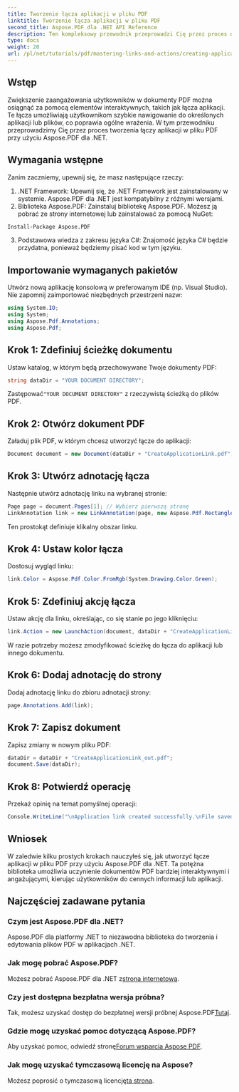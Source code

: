 ```yaml
---
title: Tworzenie łącza aplikacji w pliku PDF
linktitle: Tworzenie łącza aplikacji w pliku PDF
second_title: Aspose.PDF dla .NET API Reference
description: Ten kompleksowy przewodnik przeprowadzi Cię przez proces dodawania interaktywnych linków do aplikacji do dokumentów PDF przy użyciu Aspose.PDF dla .NET. Zwiększ zaangażowanie użytkowników, umożliwiając szybką nawigację do określonych aplikacji lub plików.
type: docs
weight: 20
url: /pl/net/tutorials/pdf/mastering-links-and-actions/creating-application-link/
---
```

## Wstęp

Zwiększenie zaangażowania użytkowników w dokumenty PDF można osiągnąć za pomocą elementów interaktywnych, takich jak łącza aplikacji. Te łącza umożliwiają użytkownikom szybkie nawigowanie do określonych aplikacji lub plików, co poprawia ogólne wrażenia. W tym przewodniku przeprowadzimy Cię przez proces tworzenia łączy aplikacji w pliku PDF przy użyciu Aspose.PDF dla .NET.

## Wymagania wstępne

Zanim zaczniemy, upewnij się, że masz następujące rzeczy:

1. .NET Framework: Upewnij się, że .NET Framework jest zainstalowany w systemie. Aspose.PDF dla .NET jest kompatybilny z różnymi wersjami.
2. Biblioteka Aspose.PDF: Zainstaluj bibliotekę Aspose.PDF. Możesz ją pobrać ze strony internetowej lub zainstalować za pomocą NuGet:
```bash
Install-Package Aspose.PDF
```
3. Podstawowa wiedza z zakresu języka C#: Znajomość języka C# będzie przydatna, ponieważ będziemy pisać kod w tym języku.

## Importowanie wymaganych pakietów

Utwórz nową aplikację konsolową w preferowanym IDE (np. Visual Studio). Nie zapomnij zaimportować niezbędnych przestrzeni nazw:

```csharp
using System.IO;
using System;
using Aspose.Pdf.Annotations;
using Aspose.Pdf;
```

## Krok 1: Zdefiniuj ścieżkę dokumentu

Ustaw katalog, w którym będą przechowywane Twoje dokumenty PDF:

```csharp
string dataDir = "YOUR DOCUMENT DIRECTORY";
```

 Zastępować`"YOUR DOCUMENT DIRECTORY"` z rzeczywistą ścieżką do plików PDF.

## Krok 2: Otwórz dokument PDF

Załaduj plik PDF, w którym chcesz utworzyć łącze do aplikacji:

```csharp
Document document = new Document(dataDir + "CreateApplicationLink.pdf");
```

## Krok 3: Utwórz adnotację łącza

Następnie utwórz adnotację linku na wybranej stronie:

```csharp
Page page = document.Pages[1]; // Wybierz pierwszą stronę
LinkAnnotation link = new LinkAnnotation(page, new Aspose.Pdf.Rectangle(100, 100, 300, 300));
```

Ten prostokąt definiuje klikalny obszar linku.

## Krok 4: Ustaw kolor łącza

Dostosuj wygląd linku:

```csharp
link.Color = Aspose.Pdf.Color.FromRgb(System.Drawing.Color.Green);
```

## Krok 5: Zdefiniuj akcję łącza

Ustaw akcję dla linku, określając, co się stanie po jego kliknięciu:

```csharp
link.Action = new LaunchAction(document, dataDir + "CreateApplicationLink.pdf");
```

W razie potrzeby możesz zmodyfikować ścieżkę do łącza do aplikacji lub innego dokumentu.

## Krok 6: Dodaj adnotację do strony

Dodaj adnotację linku do zbioru adnotacji strony:

```csharp
page.Annotations.Add(link);
```

## Krok 7: Zapisz dokument

Zapisz zmiany w nowym pliku PDF:

```csharp
dataDir = dataDir + "CreateApplicationLink_out.pdf";
document.Save(dataDir);
```

## Krok 8: Potwierdź operację

Przekaż opinię na temat pomyślnej operacji:

```csharp
Console.WriteLine("\nApplication link created successfully.\nFile saved at " + dataDir);
```

## Wniosek

W zaledwie kilku prostych krokach nauczyłeś się, jak utworzyć łącze aplikacji w pliku PDF przy użyciu Aspose.PDF dla .NET. Ta potężna biblioteka umożliwia uczynienie dokumentów PDF bardziej interaktywnymi i angażującymi, kierując użytkowników do cennych informacji lub aplikacji.

## Najczęściej zadawane pytania

### Czym jest Aspose.PDF dla .NET?
Aspose.PDF dla platformy .NET to niezawodna biblioteka do tworzenia i edytowania plików PDF w aplikacjach .NET.

### Jak mogę pobrać Aspose.PDF?
 Możesz pobrać Aspose.PDF dla .NET z[strona internetowa](https://releases.aspose.com/pdf/net/).

### Czy jest dostępna bezpłatna wersja próbna?
 Tak, możesz uzyskać dostęp do bezpłatnej wersji próbnej Aspose.PDF[Tutaj](https://releases.aspose.com/).

### Gdzie mogę uzyskać pomoc dotyczącą Aspose.PDF?
 Aby uzyskać pomoc, odwiedź stronę[Forum wsparcia Aspose PDF](https://forum.aspose.com/c/pdf/10).

### Jak mogę uzyskać tymczasową licencję na Aspose?
 Możesz poprosić o tymczasową licencję[ta strona](https://purchase.aspose.com/temporary-license/).